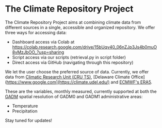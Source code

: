 # The Climate Repository Project

The Climate Repository Project aims at combining climate data from different sources in a single, accessible and organized repository. We offer three ways for accessing data:
- Dashboard access via Colab at https://colab.research.google.com/drive/15bUqv40_06nZJp3Js4b0muO8vMzJbOO_?usp=sharing
- Script access via our scripts (retrieval.py in script folder)
- Direct access via GitHub (navigating through this repository)

We let the user choose the preferred source of data. Currently, we offer data from [Climatic Research Unit (CRU TS)](https://www.uea.ac.uk/groups-and-centres/climatic-research-unit), [Delaware Climate Office](https://www.google.com](https://climate.udel.edu/) and [ECMWF's ERA5](https://www.ecmwf.int/). 

These are the variables, monthly measured, currently supported at both the [GADM](https://gadm.org/) spatial resolution of GADM0 and GADM1 administrative areas:
- Temperature
- Precipitation

Stay tuned for updates!

